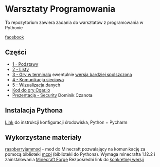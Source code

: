 # Warsztaty Programowania

To repozytorium zawiera zadania do warsztatów z programowania w Pythonie 

[facebook](https://www.facebook.com/Warsztaty-Programowania-Trzebinia-635087866893182)

## Części
- [1 - Podstawy](1.md)
- [2 - Listy](2.md)
- [3 - Gry w terminalu](3.md) ewentulnie [wersja bardziej spolszczona](3pl.md)
- [4 - Komunikacja sieciowa](4.md)
- [5 - Wizualizacja danych](5.md)
- [Kod do gry Ogar.io](ogar_io)
- [Prezentacja - Security](https://docs.google.com/presentation/d/1DB7DttPP8xkBTjrf9BrwUlI9456mzspRYfrJeHERpgE/edit?usp=sharing) Dominik Czanota

## Instalacja Pythona

[Link](install_python/README.md) do instrukcji konfiguracji środowiska, Python + Pycharm 

## Wykorzystane materiały
 [raspberryjammod](https://github.com/arpruss/raspberryjammod) - mod do Minecraft 
 pozwalający na komunikację za pomocą biblioteki [mcpi](https://github.com/martinohanlon/mcpi) (biblioteki do Pythona). 
 Wymaga minecrafta 1.12.2 i zainstalowania [Minecraft Forge](http://files.minecraftforge.net/) 
 Bezpośredni link do [konkretnej wersji](https://files.minecraftforge.net/maven/net/minecraftforge/forge/1.12.2-14.23.5.2796/forge-1.12.2-14.23.5.2796-installer.jar)